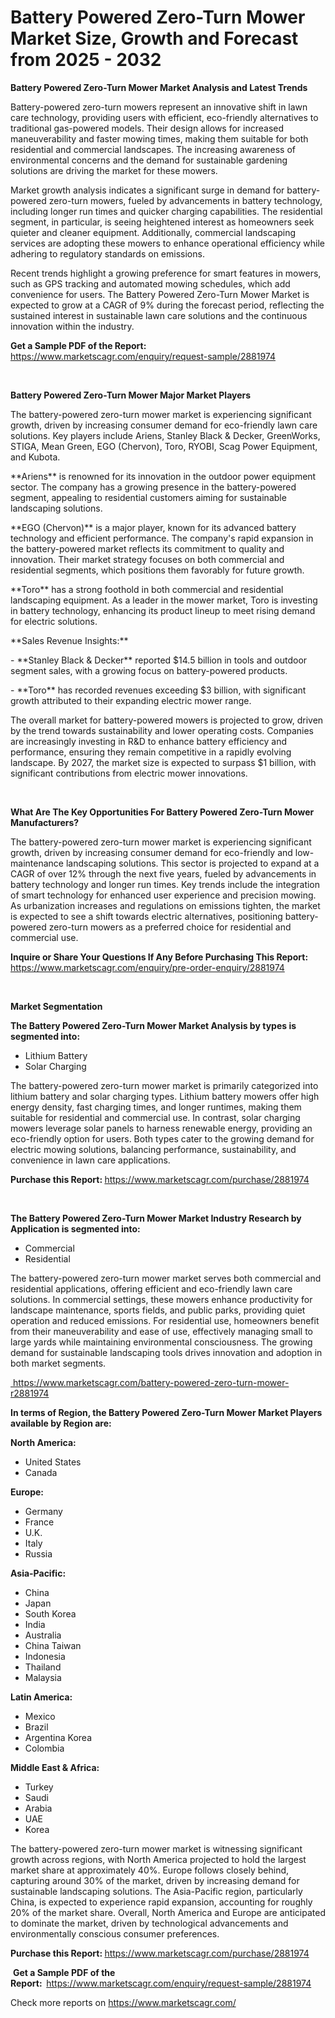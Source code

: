 <p><h1>Battery Powered Zero-Turn Mower Market Size, Growth and Forecast from 2025 - 2032</h1></p><p><strong>Battery Powered Zero-Turn Mower Market Analysis and Latest Trends</strong></p>
<p><p>Battery-powered zero-turn mowers represent an innovative shift in lawn care technology, providing users with efficient, eco-friendly alternatives to traditional gas-powered models. Their design allows for increased maneuverability and faster mowing times, making them suitable for both residential and commercial landscapes. The increasing awareness of environmental concerns and the demand for sustainable gardening solutions are driving the market for these mowers.</p><p>Market growth analysis indicates a significant surge in demand for battery-powered zero-turn mowers, fueled by advancements in battery technology, including longer run times and quicker charging capabilities. The residential segment, in particular, is seeing heightened interest as homeowners seek quieter and cleaner equipment. Additionally, commercial landscaping services are adopting these mowers to enhance operational efficiency while adhering to regulatory standards on emissions.</p><p>Recent trends highlight a growing preference for smart features in mowers, such as GPS tracking and automated mowing schedules, which add convenience for users. The Battery Powered Zero-Turn Mower Market is expected to grow at a CAGR of 9% during the forecast period, reflecting the sustained interest in sustainable lawn care solutions and the continuous innovation within the industry.</p></p>
<p><strong>Get a Sample PDF of the Report:&nbsp;</strong> <a href="https://www.marketscagr.com/enquiry/request-sample/2881974?utm_campaign=2637&utm_medium=2&utm_source=Github&utm_content=ia&utm_term=12032025&utm_id=battery-powered-zero-turn-mower">https://www.marketscagr.com/enquiry/request-sample/2881974</a></p>
<p>&nbsp;</p>
<p><strong>Battery Powered Zero-Turn Mower Major Market Players</strong></p>
<p><p>The battery-powered zero-turn mower market is experiencing significant growth, driven by increasing consumer demand for eco-friendly lawn care solutions. Key players include Ariens, Stanley Black & Decker, GreenWorks, STIGA, Mean Green, EGO (Chervon), Toro, RYOBI, Scag Power Equipment, and Kubota.</p><p>**Ariens** is renowned for its innovation in the outdoor power equipment sector. The company has a growing presence in the battery-powered segment, appealing to residential customers aiming for sustainable landscaping solutions.  </p><p>**EGO (Chervon)** is a major player, known for its advanced battery technology and efficient performance. The company's rapid expansion in the battery-powered market reflects its commitment to quality and innovation. Their market strategy focuses on both commercial and residential segments, which positions them favorably for future growth.  </p><p>**Toro** has a strong foothold in both commercial and residential landscaping equipment. As a leader in the mower market, Toro is investing in battery technology, enhancing its product lineup to meet rising demand for electric solutions.  </p><p>**Sales Revenue Insights:**  </p><p>- **Stanley Black & Decker** reported $14.5 billion in tools and outdoor segment sales, with a growing focus on battery-powered products.  </p><p>- **Toro** has recorded revenues exceeding $3 billion, with significant growth attributed to their expanding electric mower range.  </p><p>The overall market for battery-powered mowers is projected to grow, driven by the trend towards sustainability and lower operating costs. Companies are increasingly investing in R&D to enhance battery efficiency and performance, ensuring they remain competitive in a rapidly evolving landscape. By 2027, the market size is expected to surpass $1 billion, with significant contributions from electric mower innovations.</p></p>
<p>&nbsp;</p>
<p><strong>What Are The Key Opportunities For Battery Powered Zero-Turn Mower Manufacturers?</strong></p>
<p><p>The battery-powered zero-turn mower market is experiencing significant growth, driven by increasing consumer demand for eco-friendly and low-maintenance landscaping solutions. This sector is projected to expand at a CAGR of over 12% through the next five years, fueled by advancements in battery technology and longer run times. Key trends include the integration of smart technology for enhanced user experience and precision mowing. As urbanization increases and regulations on emissions tighten, the market is expected to see a shift towards electric alternatives, positioning battery-powered zero-turn mowers as a preferred choice for residential and commercial use.</p></p>
<p><strong>Inquire or Share Your Questions If Any Before Purchasing This Report:</strong> <a href="https://www.marketscagr.com/enquiry/pre-order-enquiry/2881974?utm_campaign=2637&utm_medium=2&utm_source=Github&utm_content=ia&utm_term=12032025&utm_id=battery-powered-zero-turn-mower">https://www.marketscagr.com/enquiry/pre-order-enquiry/2881974</a></p>
<p>&nbsp;</p>
<p><strong>Market Segmentation</strong></p>
<p><strong>The Battery Powered Zero-Turn Mower Market Analysis by types is segmented into:</strong></p>
<p><ul><li>Lithium Battery</li><li>Solar Charging</li></ul></p>
<p><p>The battery-powered zero-turn mower market is primarily categorized into lithium battery and solar charging types. Lithium battery mowers offer high energy density, fast charging times, and longer runtimes, making them suitable for residential and commercial use. In contrast, solar charging mowers leverage solar panels to harness renewable energy, providing an eco-friendly option for users. Both types cater to the growing demand for electric mowing solutions, balancing performance, sustainability, and convenience in lawn care applications.</p></p>
<p><strong>Purchase this Report:&nbsp;</strong><a href="https://www.marketscagr.com/purchase/2881974?utm_campaign=2637&utm_medium=2&utm_source=Github&utm_content=ia&utm_term=12032025&utm_id=battery-powered-zero-turn-mower">https://www.marketscagr.com/purchase/2881974</a></p>
<p>&nbsp;</p>
<p><strong>The Battery Powered Zero-Turn Mower Market Industry Research by Application is segmented into:</strong></p>
<p><ul><li>Commercial</li><li>Residential</li></ul></p>
<p><p>The battery-powered zero-turn mower market serves both commercial and residential applications, offering efficient and eco-friendly lawn care solutions. In commercial settings, these mowers enhance productivity for landscape maintenance, sports fields, and public parks, providing quiet operation and reduced emissions. For residential use, homeowners benefit from their maneuverability and ease of use, effectively managing small to large yards while maintaining environmental consciousness. The growing demand for sustainable landscaping tools drives innovation and adoption in both market segments.</p></p>
<p><a href="https://www.marketscagr.com/battery-powered-zero-turn-mower-r2881974?utm_campaign=2637&utm_medium=2&utm_source=Github&utm_content=ia&utm_term=12032025&utm_id=battery-powered-zero-turn-mower">&nbsp;https://www.marketscagr.com/battery-powered-zero-turn-mower-r2881974</a></p>
<p><strong>In terms of Region, the Battery Powered Zero-Turn Mower Market Players available by Region are:</strong></p>
<p>
    <p> <strong> North America: </strong>
        <ul>
            <li>United States</li>
            <li>Canada</li>
        </ul>
        </p> 
    <p> <strong> Europe: </strong>
        <ul>
            <li>Germany</li>
            <li>France</li>
            <li>U.K.</li>
            <li>Italy</li>
            <li>Russia</li>
        </ul>
        </p> 
    <p> <strong> Asia-Pacific: </strong>
        <ul>
            <li>China</li>
            <li>Japan</li>
            <li>South Korea</li>
            <li>India</li>
            <li>Australia</li>
            <li>China Taiwan</li>
            <li>Indonesia</li>
            <li>Thailand</li>
            <li>Malaysia</li>
        </ul>
        </p> 
    <p> <strong> Latin America: </strong>
        <ul>
            <li>Mexico</li>
            <li>Brazil</li>
            <li>Argentina Korea</li>
            <li>Colombia</li>
        </ul>
        </p> 
    <p> <strong> Middle East & Africa: </strong>
        <ul>
            <li>Turkey</li>
            <li>Saudi</li>
            <li>Arabia</li>
            <li>UAE</li>
            <li>Korea</li>
        </ul>
    </p>
    </p>
<p><p>The battery-powered zero-turn mower market is witnessing significant growth across regions, with North America projected to hold the largest market share at approximately 40%. Europe follows closely behind, capturing around 30% of the market, driven by increasing demand for sustainable landscaping solutions. The Asia-Pacific region, particularly China, is expected to experience rapid expansion, accounting for roughly 20% of the market share. Overall, North America and Europe are anticipated to dominate the market, driven by technological advancements and environmentally conscious consumer preferences.</p></p>
<p><strong>Purchase this Report: </strong><a href="https://www.marketscagr.com/purchase/2881974?utm_campaign=2637&utm_medium=2&utm_source=Github&utm_content=ia&utm_term=12032025&utm_id=battery-powered-zero-turn-mower">https://www.marketscagr.com/purchase/2881974</a></p>
<p>&nbsp;<strong>Get a Sample PDF of the Report:&nbsp;&nbsp;</strong><a href="https://www.marketscagr.com/enquiry/request-sample/2881974?utm_campaign=2637&utm_medium=2&utm_source=Github&utm_content=ia&utm_term=12032025&utm_id=battery-powered-zero-turn-mower">https://www.marketscagr.com/enquiry/request-sample/2881974</a></p>
<p><strong></strong></p>
<p>Check more reports on <a href="https://www.marketscagr.com/?utm_campaign=2637&utm_medium=2&utm_source=Github&utm_content=ia&utm_term=12032025&utm_id=battery-powered-zero-turn-mower">https://www.marketscagr.com/</a></p>